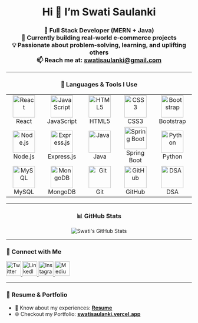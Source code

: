 <h1 align="center">Hi 👋 I’m Swati Saulanki</h1>

<h3 align="center">
 🔭 Full Stack Developer (MERN + Java) <br/>
 🌱 Currently building real-world e‑commerce projects <br/>
 💡 Passionate about problem-solving, learning, and uplifting others <br/>
 📫 Reach me at: <a href="mailto:swatisaulanki@gmail.com">swatisaulanki@gmail.com</a>
</h3>

---

<h3 align="center">🚀 Languages & Tools I Use</h3>

<table align="center">
  <tr>
    <td align="center" width="120">
      <a href="https://reactjs.org/" target="_blank">
        <img src="https://upload.wikimedia.org/wikipedia/commons/a/a7/React-icon.svg" width="60" alt="React" />
      </a>
      <br/>React
    </td>
    <td align="center" width="120">
      <a href="https://developer.mozilla.org/en-US/docs/Web/JavaScript" target="_blank">
        <img src="https://cdn-icons-png.flaticon.com/512/5968/5968292.png" width="60" alt="JavaScript" />
      </a>
      <br/>JavaScript
    </td>
    <td align="center" width="120">
      <a href="https://www.w3schools.com/html/" target="_blank">
        <img src="https://cdn-icons-png.flaticon.com/512/5968/5968267.png" width="60" alt="HTML5" />
      </a>
      <br/>HTML5
    </td>
    <td align="center" width="120">
      <a href="https://www.w3schools.com/css/" target="_blank">
        <img src="https://cdn-icons-png.flaticon.com/512/888/888847.png" width="60" alt="CSS3" />
      </a>
      <br/>CSS3
    </td>
    <td align="center" width="120">
      <a href="https://getbootstrap.com/" target="_blank">
        <img src="https://cdn-icons-png.flaticon.com/512/5968/5968672.png" width="60" alt="Bootstrap" />
      </a>
      <br/>Bootstrap
    </td>
  </tr>
  <tr>
    <td align="center" width="120">
      <a href="https://nodejs.org" target="_blank">
        <img src="https://cdn-icons-png.flaticon.com/512/919/919825.png" width="60" alt="Node.js" />
      </a>
      <br/>Node.js
    </td>
    <td align="center" width="120">
      <a href="https://expressjs.com/" target="_blank">
        <img src="https://cdn.icon-icons.com/icons2/2415/PNG/512/express_original_logo_icon_146527.png" width="60" alt="Express.js" />
      </a>
      <br/>Express.js
    </td>
    <td align="center" width="120">
      <a href="https://www.java.com/" target="_blank">
        <img src="https://cdn-icons-png.flaticon.com/512/226/226777.png" width="60" alt="Java" />
      </a>
      <br/>Java
    </td>
    <td align="center" width="120">
      <a href="https://spring.io/projects/spring-boot" target="_blank">
        <img src="https://cdn.worldvectorlogo.com/logos/spring-3.svg" width="60" alt="Spring Boot" />
      </a>
      <br/>Spring Boot
    </td>
    <td align="center" width="120">
      <a href="https://www.python.org/" target="_blank">
        <img src="https://upload.wikimedia.org/wikipedia/commons/0/0a/Python.svg" width="60" alt="Python" />
      </a>
      <br/>Python
    </td>
  </tr>
  <tr>
    <td align="center" width="120">
      <a href="https://www.mysql.com/" target="_blank">
        <img src="https://cdn-icons-png.flaticon.com/512/5968/5968313.png" width="60" alt="MySQL" />
      </a>
      <br/>MySQL
    </td>
    <td align="center" width="120">
      <a href="https://www.mongodb.com/" target="_blank">
        <img src="https://www.vectorlogo.zone/logos/mongodb/mongodb-icon.svg" width="60" alt="MongoDB" />
      </a>
      <br/>MongoDB
    </td>
    <td align="center" width="120">
      <a href="https://git-scm.com/" target="_blank">
        <img src="https://www.vectorlogo.zone/logos/git-scm/git-scm-icon.svg" width="60" alt="Git" />
      </a>
      <br/>Git
    </td>
    <td align="center" width="120">
      <a href="https://github.com/" target="_blank">
        <img src="https://cdn-icons-png.flaticon.com/512/733/733553.png" width="60" alt="GitHub" />
      </a>
      <br/>GitHub
    </td>
    <td align="center" width="120">
      <a href="https://www.geeksforgeeks.org/data-structures/" target="_blank">
        <img src="https://cdn-icons-png.flaticon.com/512/4785/4785456.png" width="60" alt="DSA" />
      </a>
      <br/>DSA
    </td>
  </tr>
</table>

---

<h3 align="center">📊 GitHub Stats</h3>

<p align="center">
  <img src="https://github-readme-stats.vercel.app/api?username=swatisaulanki&show_icons=true&theme=tokyonight" alt="Swati's GitHub Stats" />
</p>


---

<h3 align="left">🔗 Connect with Me</h3>
<p align="left">
  <a href="https://twitter.com/SaulankiSwati" target="blank">
    <img src="https://cdn4.iconfinder.com/data/icons/social-media-icons-the-circle-set/48/twitter_circle-512.png" alt="Twitter" height="40" width="40" />
  </a>
  <a href="https://www.linkedin.com/in/swati-saulanki-bb02721aa/" target="blank">
    <img src="https://cdn-icons-png.flaticon.com/512/174/174857.png" alt="LinkedIn" height="40" width="40" />
  </a>
  <a href="https://www.instagram.com/er.swati_saulanki/" target="blank">
    <img src="https://cdn-icons-png.flaticon.com/512/174/174855.png" alt="Instagram" height="40" width="40" />
  </a>
  <a href="https://medium.com/@swatisaulanki" target="blank">
    <img src="https://cdn-icons-png.flaticon.com/512/5968/5968885.png" alt="Medium" height="40" width="40" />
  </a>
</p>

---

<h3 align="left">📄 Resume & Portfolio</h3>

- 📄 Know about my experiences: <a href="https://drive.google.com/file/d/1UQ8hRVwlZQDVi0_lJ71UyJO5ufMeCINM/view?usp=drive_link" target="_blank">**Resume**</a>  
- 🌐 Checkout my Portfolio: <a href="https://swatisaulanki.vercel.app/" target="_blank">**swatisaulanki.vercel.app**</a>
